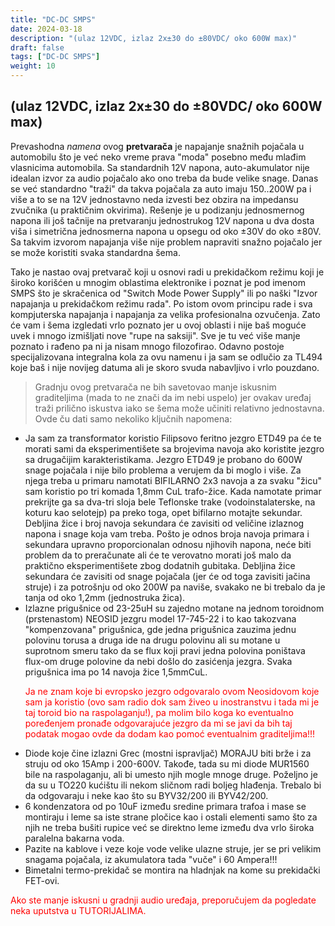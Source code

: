```yaml
---
title: "DC-DC SMPS"
date: 2024-03-18
description: "(ulaz 12VDC, izlaz 2x±30 do ±80VDC/ oko 600W max)"
draft: false
tags: ["DC-DC SMPS"]
weight: 10
---
```

## (ulaz 12VDC, izlaz 2x±30 do ±80VDC/ oko 600W max)

Prevashodna *namena* ovog **pretvarača** je napajanje snažnih pojačala u automobilu što je već neko vreme prava "moda" posebno među mlađim vlasnicima automobila. Sa standardnih 12V napona, auto-akumulator nije idealan izvor za audio pojačalo ako ono treba da bude velike snage. Danas se već standardno "traži" da takva pojačala za auto imaju 150..200W pa i više a to se na 12V jednostavno neda izvesti bez obzira na impedansu zvučnika (u praktičnim okvirima). Rešenje je u podizanju jednosmernog napona ili još tačnije na pretvaranju jednostrukog 12V napona u dva dosta viša i simetrična jednosmerna napona u opsegu od oko ±30V do oko ±80V. Sa takvim izvorom napajanja više nije problem napraviti snažno pojačalo jer se može koristiti svaka standardna šema.

Tako je nastao ovaj pretvarač koji u osnovi radi u prekidačkom režimu koji je široko korišćen u mnogim oblastima elektronike i poznat je pod imenom SMPS što je skračenica od "Switch Mode Power Supply" ili po naški "Izvor napajanja u prekidačkom režimu rada". Po istom ovom principu rade i sva kompjuterska napajanja i napajanja za velika profesionalna ozvučenja. Zato će vam i šema izgledati vrlo poznato jer u ovoj oblasti i nije baš moguće uvek i mnogo izmišljati nove "rupe na saksiji". Sve je tu već više manje poznato i rađeno pa ni ja nisam mnogo filozofirao. Odavno postoje specijalizovana integralna kola za ovu namenu i ja sam se odlučio za TL494 koje baš i nije novijeg datuma ali je skoro svuda nabavljivo i vrlo pouzdano.

> Gradnju ovog pretvarača ne bih savetovao manje iskusnim graditeljima (mada to ne znači da im nebi uspelo) jer ovakav uređaj traži prilično iskustva iako se šema može učiniti relativno jednostavna. Ovde ču dati samo nekoliko ključnih napomena:
- Ja sam za transformator koristio Filipsovo feritno jezgro ETD49 pa će te morati sami da eksperimentišete sa brojevima navoja ako koristite jezgro sa drugačijim karakteristikama. Jezgro ETD49 je probano do 600W snage pojačala i nije bilo problema a verujem da bi moglo i više. Za njega treba u primaru namotati BIFILARNO 2x3 navoja a za svaku "žicu" sam koristio po tri komada 1,8mm CuL trafo-žice. Kada namotate primar prekrijte ga sa dva-tri sloja bele Teflonske trake (vodoinstalaterske, na koturu kao selotejp) pa preko toga, opet bifilarno motajte sekundar. Debljina žice i broj navoja sekundara će zavisiti od veličine izlaznog napona i snage koja vam treba. Pošto je odnos broja navoja primara i sekundara upravno proporcionalan odnosu njihovih napona, neće biti problem da to preračunate ali će te verovatno morati još malo da praktično eksperimentišete zbog dodatnih gubitaka. Debljina žice sekundara će zavisiti od snage pojačala (jer će od toga zavisiti jačina struje) i za potrošnju od oko 200W pa naviše, svakako ne bi trebalo da je tanja od oko 1,2mm (jednostruka žica).
- Izlazne prigušnice od 23-25uH su zajedno motane na jednom toroidnom (prstenastom) NEOSID jezgru model 17-745-22 i to kao takozvana "kompenzovana" prigušnica, gde jedna prigušnica zauzima jednu polovinu torusa a druga ide na drugu polovinu ali su motane u suprotnom smeru tako da se flux koji pravi jedna polovina poništava flux-om druge polovine da nebi došlo do zasićenja jezgra. Svaka prigušnica ima po 14 navoja žice 1,5mmCuL.
  <p style="color: red;">Ja ne znam koje bi evropsko jezgro odgovaralo ovom Neosidovom koje sam ja koristio (ovo sam radio dok sam živeo u inostranstvu i tada mi je taj toroid bio na raspolaganju!), pa molim bilo koga ko eventualno poređenjem pronađe odgovarajuće jezgro da mi se javi da bih taj podatak mogao ovde da dodam kao pomoć eventualnim graditeljima!!!</p>
- Diode koje čine izlazni Grec (mostni ispravljač) MORAJU biti brže i za struju od oko 15Amp i 200-600V. Takođe, tada su mi diode MUR1560 bile na raspolaganju, ali bi umesto njih mogle mnoge druge. Poželjno je da su u TO220 kućištu ili nekom sličnom radi boljeg hlađenja. Trebalo bi da odgovaraju i neke kao što su BYV32/200 ili BYV42/200.
- 6 kondenzatora od po 10uF između sredine primara trafoa i mase se montiraju i leme sa iste strane pločice kao i ostali elementi samo što za njih ne treba bušiti rupice već se direktno leme između dva vrlo široka paralelna bakarna voda.
- Pazite na kablove i veze koje vode velike ulazne struje, jer se pri velikim snagama pojačala, iz akumulatora tada "vuče" i 60 Ampera!!!
- Bimetalni termo-prekidač se montira na hladnjak na kome su prekidački FET-ovi.

<p style="color: red;" class="text-center">Ako ste manje iskusni u gradnji audio uređaja, preporučujem da pogledate neka uputstva u TUTORIJALIMA.</p>
